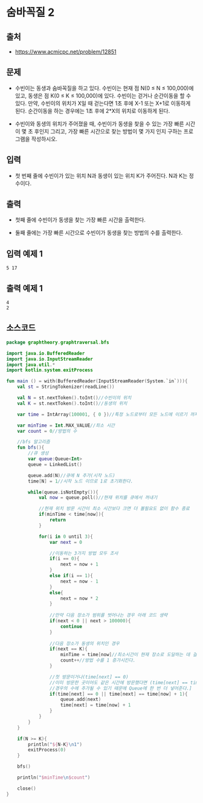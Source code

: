 # 숨바꼭질 2

## 출처

* https://www.acmicpc.net/problem/12851

## 문제

* 수빈이는 동생과 숨바꼭질을 하고 있다. 수빈이는 현재 점 N(0 ≤ N ≤ 100,000)에 있고, 동생은 점 K(0 ≤ K ≤ 100,000)에 있다. 수빈이는 걷거나 순간이동을 할 수 있다. 만약, 수빈이의 위치가 X일 때 걷는다면 1초 후에 X-1 또는 X+1로 이동하게 된다. 순간이동을 하는 경우에는 1초 후에 2*X의 위치로 이동하게 된다.

* 수빈이와 동생의 위치가 주어졌을 때, 수빈이가 동생을 찾을 수 있는 가장 빠른 시간이 몇 초 후인지 그리고, 가장 빠른 시간으로 찾는 방법이 몇 가지 인지 구하는 프로그램을 작성하시오.

## 입력

* 첫 번째 줄에 수빈이가 있는 위치 N과 동생이 있는 위치 K가 주어진다. N과 K는 정수이다.

## 출력

* 첫째 줄에 수빈이가 동생을 찾는 가장 빠른 시간을 출력한다.

* 둘째 줄에는 가장 빠른 시간으로 수빈이가 동생을 찾는 방법의 수를 출력한다.

## 입력 예제 1

```
5 17
```

## 출력 예제 1

```
4
2
```

## 소스코드

```kotlin
package graphtheory.graphtraversal.bfs

import java.io.BufferedReader
import java.io.InputStreamReader
import java.util.*
import kotlin.system.exitProcess

fun main () = with(BufferedReader(InputStreamReader(System.`in`))){
    val st = StringTokenizer(readLine())

    val N = st.nextToken().toInt()//수빈이의 위치
    val K = st.nextToken().toInt()//동생의 위치

    var time = IntArray(100001, { 0 })//특정 노드로부터 모든 노드에 이르기 까지 걸리는 시간을 저장할 배열

    var minTime = Int.MAX_VALUE//최소 시간
    var count = 0//방법의 수

    //bfs 알고리즘
    fun bfs(){
        //큐 생성
        var queue:Queue<Int>
        queue = LinkedList()

        queue.add(N)//큐에 N 추가(시작 노드)
        time[N] = 1//시작 노드 이므로 1로 초기화한다.

        while(queue.isNotEmpty()){
            val now = queue.poll()//현재 위치를 큐에서 꺼내기

            //현재 위치 방문 시간이 최소 시간보다 크면 더 볼필요도 없이 함수 종료
            if(minTime < time[now]){
                return
            }

            for(i in 0 until 3){
                var next = 0

                //이동하는 3가지 방법 모두 조사
                if(i == 0){
                    next = now + 1
                }
                else if(i == 1){
                    next = now - 1
                }
                else{
                    next = now * 2
                }
                
                //만약 다음 장소가 범위를 벗어나는 경우 아래 코드 생략
                if(next < 0 || next > 100000){
                    continue
                }
                
                //다음 장소가 동생의 위치인 경우
                if(next == K){
                    minTime = time[now]//최소시간이 현재 장소로 도달하는 데 걸리는 시간
                    count++//방법 수를 1 증가시킨다.
                }

                //첫 방문이거나(time[next] == 0)
                //이미 방문한 곳이어도 같은 시간에 방문했다면 (time[next] == time[now] + 1
                //경우의 수에 추가될 수 있기 때문에 Queue에 한 번 더 넣어준다.]
                if(time[next] == 0 || time[next] == time[now] + 1){
                    queue.add(next)
                    time[next] = time[now] + 1
                }
            }
        }
    }

    if(N >= K){
        println("${N-K}\n1")
        exitProcess(0)
    }

    bfs()

    println("$minTime\n$count")

    close()
}
```
